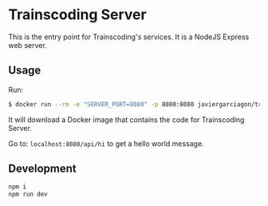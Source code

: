# Trainscoding Server

This is the entry point for Trainscoding's services. It is a NodeJS Express web server.

## Usage

Run:

``` sh
$ docker run --rm -e "SERVER_PORT=8080" -p 8080:8080 javiergarciagon/trainscoding-server
```

It will download a Docker image that contains the code for Trainscoding Server.

Go to: `localhost:8080/api/hi` to get a hello world message.

## Development

``` sh
npm i
npm run dev
```

